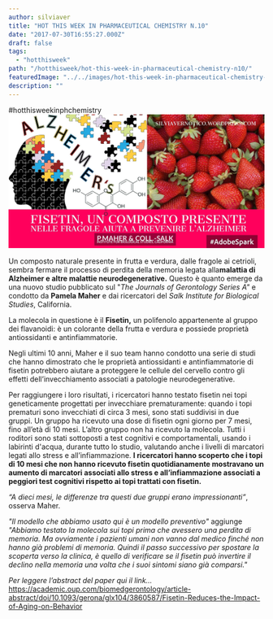 ```yaml
---
author: silviaver
title: "HOT THIS WEEK IN PHARMACEUTICAL CHEMISTRY N.10"
date: "2017-07-30T16:55:27.000Z"
draft: false
tags:
  - "hotthisweek"
path: "/hotthisweek/hot-this-week-in-pharmaceutical-chemistry-n10/"
featuredImage: "../../images/hot-this-week-in-pharmaceutical-chemistry-n-10.md/img_2618.jpg"
description: ""
---
```


#hotthisweekinphchemistry ![IMG_2618.JPG](../../images/hot-this-week-in-pharmaceutical-chemistry-n-10.md/img_2618.jpg)

Un composto naturale presente in frutta e verdura, dalle fragole ai cetrioli, sembra fermare il processo di perdita della memoria legata alla**malattia di Alzheimer e altre malattie neurodegenerative.** Questo è quanto emerge da una nuovo studio pubblicato sul "_The Journals of Gerontology Series A"_ e condotto da **Pamela Maher** e dai ricercatori del _Salk Institute for Biological Studies_, California.

La molecola in questione è il **Fisetin,** un polifenolo appartenente al gruppo dei flavanoidi: è un colorante della frutta e verdura e possiede proprietà antiossidanti e antinfiammatorie.

Negli ultimi 10 anni, Maher e il suo team hanno condotto una serie di studi che hanno dimostrato che le proprietà antiossidanti e antinfiammatorie di fisetin potrebbero aiutare a proteggere le cellule del cervello contro gli effetti dell’invecchiamento associati a patologie neurodegenerative.

Per raggiungere i loro risultati, i ricercatori hanno testato fisetin nei topi geneticamente progettati per invecchiare prematuramente: quando i topi prematuri sono invecchiati di circa 3 mesi, sono stati suddivisi in due gruppi. Un gruppo ha ricevuto una dose di fisetin ogni giorno per 7 mesi, fino all’età di 10 mesi. L’altro gruppo non ha ricevuto la molecola. Tutti i roditori sono stati sottoposti a test cognitivi e comportamentali, usando i labirinti d'acqua, durante tutto lo studio, valutando anche i livelli di marcatori legati allo stress e all’infiammazione. **I ricercatori hanno scoperto che i topi di 10 mesi che non hanno ricevuto fisetin quotidianamente mostravano un aumento di marcatori associati allo stress e all’infiammazione associati a peggiori test cognitivi rispetto ai topi trattati con fisetin.**

_“A dieci mesi, le differenze tra questi due gruppi erano impressionanti”_, osserva Maher.

_"Il modello che abbiamo usato qui è un modello preventivo"_ aggiunge _"Abbiamo testato la molecola sui topi prima che avessero una perdita di memoria. Ma ovviamente i pazienti umani non vanno dal medico finché non hanno già problemi di memoria. Quindi il passo successivo per spostare la scoperta verso la clinica, è quello di verificare se il fisetin può invertire il declino nella memoria una volta che i suoi sintomi siano già comparsi."_

_Per leggere l’abstract del paper qui il link…_ https://academic.oup.com/biomedgerontology/article-abstract/doi/10.1093/gerona/glx104/3860587/Fisetin-Reduces-the-Impact-of-Aging-on-Behavior
